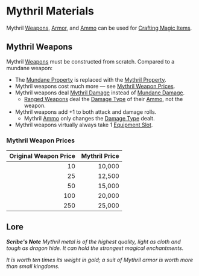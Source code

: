 # Mythril Materials

Mythril [Weapons](../Weapons/Weapons.md), [Armor](../Armor/Armor.md), and [Ammo](../Weapon%20Properties/Ammo%20Property.md) can be used for [Crafting Magic Items](../../Magic/Crafting/Crafting%20Magic%20Items.md).

## Mythril Weapons

Mythril [Weapons](../Weapons/Weapons.md) must be constructed from scratch. Compared to a mundane weapon:

- The [Mundane Property](Mundane%20Property.md) is replaced with the [Mythril Property](Mythril%20Property.md).
- Mythril weapons cost much more — see [Mythril Weapon Prices](Mythril%20Property.md#Mythril%20Weapon%20Prices).
- Mythril weapons deal [Mythril Damage](../../Game%20Procedures/Combat/Damage%20Types/Mythril%20Damage.md) instead of [Mundane Damage](../../Game%20Procedures/Combat/Damage%20Types/Mundane%20Damage.md).
	- [Ranged Weapons](../Weapons/Weapons.md#Ranged%20Weapons) deal the [Damage Type](../../Game%20Procedures/Combat/Damage%20Types/{Damage%20Types}.md) of their [Ammo](../Weapon%20Properties/Ammo%20Property.md), not the weapon.
- Mythril weapons add +1 to both attack and damage rolls.
	- Mythril [Ammo](../Weapon%20Properties/Ammo%20Property.md) only changes the [Damage Type](../../Game%20Procedures/Combat/Damage%20Types/{Damage%20Types}.md) dealt.
- Mythril weapons virtually always take 1 [Equipment Slot](../Equipment%20Slot.md).

### Mythril Weapon Prices

| Original Weapon Price | Mythril Price |
| --------------------: | ------------: |
|                    10 |        10,000 |
|                    25 |        12,500 |
|                    50 |        15,000 |
|                   100 |        20,000 |
|                   250 |        25,000 |

## Lore

***Scribe's Note***
*Mythril metal is of the highest quality, light as cloth and tough as dragon hide. It can hold the strongest magical enchantments.*

*It is worth ten times its weight in gold; a suit of Mythril armor is worth more than small kingdoms.*
